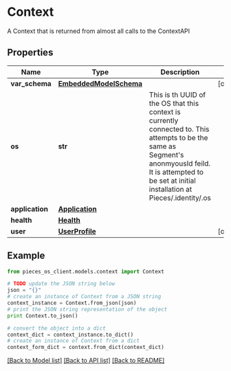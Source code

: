 # Context

A Context that is returned from almost all calls to the ContextAPI

## Properties

Name | Type | Description | Notes
------------ | ------------- | ------------- | -------------
**var_schema** | [**EmbeddedModelSchema**](EmbeddedModelSchema) |  | [optional] 
**os** | **str** | This is th UUID of the OS that this context is currently connected to. This attempts to be the same as Segment&#39;s anonmyousId feild. It is attempted to be set at initial installation at Pieces/.identity/.os | 
**application** | [**Application**](Application) |  | 
**health** | [**Health**](Health) |  | 
**user** | [**UserProfile**](UserProfile) |  | [optional] 

## Example

```python
from pieces_os_client.models.context import Context

# TODO update the JSON string below
json = "{}"
# create an instance of Context from a JSON string
context_instance = Context.from_json(json)
# print the JSON string representation of the object
print Context.to_json()

# convert the object into a dict
context_dict = context_instance.to_dict()
# create an instance of Context from a dict
context_form_dict = context.from_dict(context_dict)
```
[[Back to Model list]](../README#documentation-for-models) [[Back to API list]](../README#documentation-for-api-endpoints) [[Back to README]](../README)


